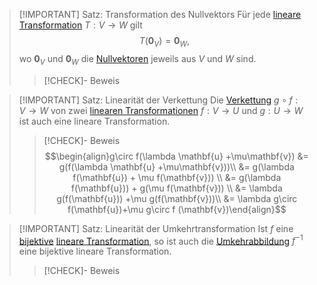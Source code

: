 > [!IMPORTANT] Satz: Transformation des Nullvektors
> Für jede [lineare Transformation](Lineare%20Transformation.md) $T: V \to W$ gilt
> $$T (\mathbf{0}_V) = \mathbf{0}_W,$$
> wo $\mathbf{0}_V$ und $\mathbf{0}_W$ die [Nullvektoren](../Abstrakter%20Vektorraum.md) jeweils aus $V$ und $W$ sind.
> > [!CHECK]- Beweis
> > 

> [!IMPORTANT] Satz: Linearität der Verkettung
> Die [Verkettung](../../../Mengenlehre/Abbildungen/Verkettung.md) $g\circ f: V\to W$ von zwei [linearen Transformationen](Lineare%20Transformation.md) $f: V\to U$ und $g: U\to W$ ist auch eine lineare Transformation.
> > [!CHECK]- Beweis
> > $$\begin{align}g\circ f(\lambda \mathbf{u} +\mu\mathbf{v}) &= g(f(\lambda \mathbf{u} +\mu\mathbf{v}))\\ &= g(\lambda f(\mathbf{u}) + \mu f(\mathbf{v})) \\ &= g(\lambda f(\mathbf{u})) + g(\mu f(\mathbf{v})) \\ &= \lambda g(f(\mathbf{u})) +\mu g(f(\mathbf{v}))\\ &= \lambda g\circ f(\mathbf{u})+\mu g\circ f (\mathbf{v})\end{align}$$

> [!IMPORTANT] Satz: Linearität der Umkehrtransformation
> Ist $f$ eine [bijektive](../../../Mengenlehre/Abbildungen/Injektivität,%20Surjektivität%20und%20Bijektivität.md) [lineare Transformation](Lineare%20Transformation.md), so ist auch die [Umkehrabbildung](../../../Mengenlehre/Abbildungen/Umkehrabbildung.md) $f^{-1}$ eine bijektive lineare Transformation.
> > [!CHECK]- Beweis